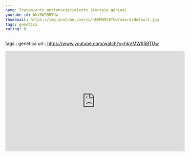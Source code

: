 ```yaml
---
name: Tratamiento antienvejecimiento (terapia génica)
youtube-id: hkVMW95BTUw
thumbnail: https://img.youtube.com/vi/hkVMW95BTUw/maxresdefault.jpg
tags: genética
rating: 6
---
```

tags:: genética
url:: https://www.youtube.com/watch?v=hkVMW95BTUw

<iframe width='560' height='315' src='https://www.youtube.com/embed/hkVMW95BTUw' title='YouTube video player' frameborder='0' allow='accelerometer; autoplay; clipboard-write; encrypted-media; gyroscope; picture-in-picture; web-share' allowfullscreen></iframe>


